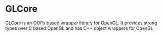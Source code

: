 # GLCore
GLCore is an OOPs based wrapper library for OpenGL. It provides strong types over C based OpenGL and has C++ object wrappers for OpenGL
